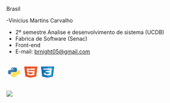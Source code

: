 Brasil 

-Vinicius Martins Carvalho

- 2º semestre Analise e desenvolvimento de sistema (UCDB)
- Fabrica de Software (Senac)
- Front-end 
- E-mail: brnight05@gmail.com

<div style="display: inline_block"><br>
 <img align="center" alt="-Python" height="30" width="40" src="https://raw.githubusercontent.com/devicons/devicon/master/icons/python/python-original.svg">
 <img align="center" alt="-HTML" height="30" width="40" src="https://raw.githubusercontent.com/devicons/devicon/master/icons/html5/html5-original.svg">
 <img align="center" alt="-CSS" height="30" width="40" src="https://raw.githubusercontent.com/devicons/devicon/master/icons/css3/css3-original.svg">
 </div>
 <div style="display: inline_block"><br>
  <br /><a href="https://www.instagram.com/viniciusmrzz/" target="_blank"><img src="https://img.shields.io/badge/-Instagram-%23E4405F?style=for-the-badge&logo=instagram&logoColor=white" target="_blank"></a>
